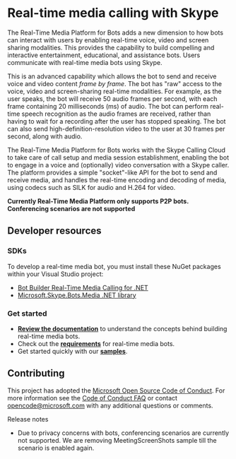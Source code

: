 # Real-time media calling with Skype

The Real-Time Media Platform for Bots adds a new dimension to how bots can interact with users by enabling real-time voice, video and screen sharing modalities. This provides the capability to build compelling and interactive entertainment, educational, and assistance bots. Users communicate with real-time media bots using Skype.

This is an advanced capability which allows the bot to send and receive voice and video content *frame by frame*. The bot has "raw" access to the voice, video and screen-sharing real-time modalities. For example, as the user speaks, the bot will receive 50 audio frames per second, with each frame containing 20 milliseconds (ms) of audio. The bot can perform real-time speech recognition as the audio frames are received, rather than having to wait for a recording after the user has stopped speaking. The bot can also send high-definition-resolution video to the user at 30 frames per second, along with audio.

The Real-Time Media Platform for Bots works with the Skype Calling Cloud to take care of call setup and media session establishment, enabling the bot to engage in a voice and (optionally) video conversation with a Skype caller. The platform provides a simple "socket"-like API for the bot to send and receive media, and handles the real-time encoding and decoding of media, using codecs such as SILK for audio and H.264 for video.

**Currently Real-Time Media Platform only supports P2P bots. Conferencing scenarios are not supported**

## Developer resources 

### SDKs

To develop a real-time media bot, you must install these NuGet packages within your Visual Studio project:

- [Bot Builder Real-Time Media Calling for .NET](https://www.nuget.org/packages?q=Bot.Builder.RealTimeMediaCalling)
- [Microsoft.Skype.Bots.Media .NET library](https://www.nuget.org/packages?q=Microsoft.Skype.Bots.Media)

### Get started


- **[Review the documentation](https://docs.microsoft.com/en-us/bot-framework/dotnet/bot-builder-dotnet-real-time-media-concepts)** to understand the concepts behind building real-time media bots.
- Check out the **[requirements](https://docs.microsoft.com/en-us/bot-framework/dotnet/bot-builder-dotnet-real-time-media-requirements)** for real-time media bots.
- Get started quickly with our **[samples](https://github.com/Microsoft/BotBuilder-RealTimeMediaCalling/tree/master/Samples)**.

## Contributing

This project has adopted the [Microsoft Open Source Code of Conduct](https://opensource.microsoft.com/codeofconduct/). For more information see the [Code of Conduct FAQ](https://opensource.microsoft.com/codeofconduct/faq/) or contact [opencode@microsoft.com](mailto:opencode@microsoft.com) with any additional questions or comments.

Release notes
- Due to privacy concerns with bots, conferencing scenarios are currently not supported. We are removing MeetingScreenShots sample till the scenario is enabled again.
